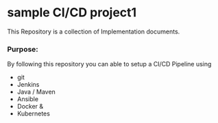 # sample CI/CD project1

This Repository is a collection of Implementation documents. 

### Purpose:
By following this repository you can able to setup a CI/CD Pipeline using
- git
- Jenkins
- Java / Maven
- Ansible
- Docker &
- Kubernetes

